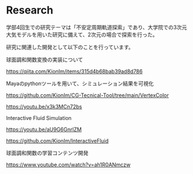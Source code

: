 # Research
学部4回生での研究テーマは「不安定周期軌道探索」であり、大学院での3次元大気モデルを用いた研究に備えて、2次元の場合で探索を行った。

研究に関連した開発として以下のことを行っています。

球面調和関数変換の実装について

https://qiita.com/KionIm/items/315d4b68bab39ad8d786

Mayaのpythonツールを用いて、シミュレーション結果を可視化

https://github.com/KionIm/CG-Tecnical-Tool/tree/main/VertexColor

https://youtu.be/x3k3MCn72bs

Interactive Fluid Simulation

https://youtu.be/aU9G6GnrlZM

https://github.com/KionIm/InteractiveFluid

球面調和関数の学習コンテンツ開発

https://www.youtube.com/watch?v=ah1R0ANmczw
